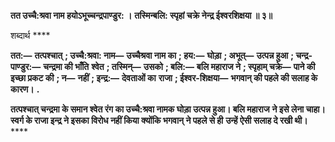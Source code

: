 **तत उच्चै:श्रवा नाम हयोऽभूच्चन्द्रपाण्डुर: ।** **तस्मिन्बलि: स्पृहां चक्रे नेन्द्र ईश्वरशिक्षया ॥ ३॥** 

शब्दार्थ **** 

**तत:—** **तत्पश्चात्** **; उच्चै:श्रवा: नाम—** **उच्चैश्रवा नाम का** **; हय:—** **घोड़ा** **; अभूत्—** **उत्पन्न हुआ** **; चन्द्र-पाण्डुर:—** **चन्द्रमा की भाँति** **श्वेत** **; तस्मिन्—** **उसको** **; बलि:—** **बलि महाराज ने** **; स्पृहाम् चक्रे—** **पाने की इच्छा प्रकट की** **; न—** **नहीं** **; इन्द्र:—** **देवताओं का** **राजा** **; ईश्वर-शिक्षया—** **भगवान् की पहले की सलाह के कारण।** **.** 

**तत्पश्चात् चन्द्रमा के समान श्वेत रंग का उच्चै:श्रवा नामक घोड़ा उत्पन्न हुआ। बलि महाराज** **ने इसे लेना चाहा। स्वर्ग के राजा इन्द्र ने इसका विरोध नहीं किया क्योंकि भगवान् ने पहले से ही** **उन्हें ऐसी सलाह दे रखी थी।** **** 